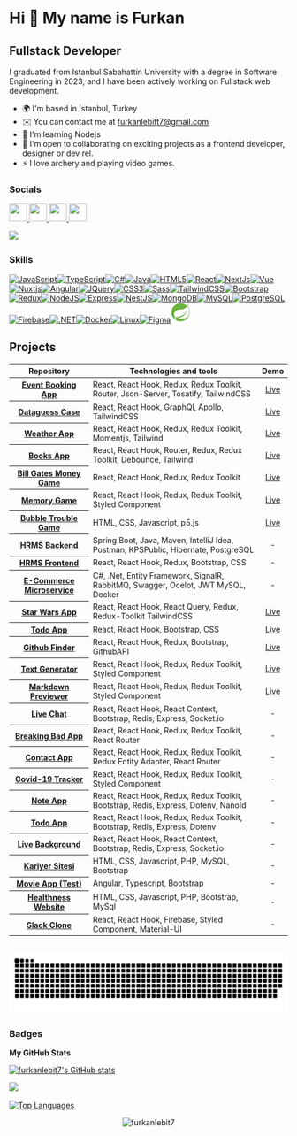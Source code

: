 # Hi 👋 My name is Furkan

## Fullstack Developer

I graduated from Istanbul Sabahattin University with a degree in Software Engineering in 2023, and I have been actively working on Fullstack web development.

- 🌍 I'm based in İstanbul, Turkey
- ✉️ You can contact me at [furkanlebitt7@gmail.com](mailto:furkanlebitt7@gmail.com)
- 🧠 I'm learning Nodejs
- 🤝 I'm open to collaborating on exciting projects as a frontend developer, designer or dev rel.
- ⚡ I love archery and playing video games.

### Socials

<p align="left"> <a href="https://www.github.com/furkanlebit7" target="_blank" rel="noreferrer"> <picture> <source media="(prefers-color-scheme: dark)" srcset="https://raw.githubusercontent.com/danielcranney/readme-generator/main/public/icons/socials/github-dark.svg" /> <source media="(prefers-color-scheme: light)" srcset="https://raw.githubusercontent.com/danielcranney/readme-generator/main/public/icons/socials/github.svg" /> <img src="https://raw.githubusercontent.com/danielcranney/readme-generator/main/public/icons/socials/github.svg" width="32" height="32" /> </picture> </a> <a href="http://www.instagram.com/furkanlebit7" target="_blank" rel="noreferrer"> <picture> <source media="(prefers-color-scheme: dark)" srcset="undefined" /> <source media="(prefers-color-scheme: light)" srcset="https://raw.githubusercontent.com/danielcranney/readme-generator/main/public/icons/socials/instagram.svg" /> <img src="https://raw.githubusercontent.com/danielcranney/readme-generator/main/public/icons/socials/instagram.svg" width="32" height="32" /> </picture> </a> <a href="https://www.linkedin.com/in/furkanlebit7" target="_blank" rel="noreferrer"> <picture> <source media="(prefers-color-scheme: dark)" srcset="https://raw.githubusercontent.com/danielcranney/readme-generator/main/public/icons/socials/linkedin-dark.svg" /> <source media="(prefers-color-scheme: light)" srcset="https://raw.githubusercontent.com/danielcranney/readme-generator/main/public/icons/socials/linkedin.svg" /> <img src="https://raw.githubusercontent.com/danielcranney/readme-generator/main/public/icons/socials/linkedin.svg" width="32" height="32" /> </picture> </a> <a href="https://www.stackoverflow.com/users/14985879/furkan-lebit" target="_blank" rel="noreferrer"> <picture> <source media="(prefers-color-scheme: dark)" srcset="undefined" /> <source media="(prefers-color-scheme: light)" srcset="https://raw.githubusercontent.com/danielcranney/readme-generator/main/public/icons/socials/stackoverflow.svg" /> <img src="https://raw.githubusercontent.com/danielcranney/readme-generator/main/public/icons/socials/stackoverflow.svg" width="32" height="32" /> </picture> </a></p>

<a href="https://www.github.com/furkanlebit7" target="_blank" rel="noreferrer"><img
src="https://img.shields.io/github/followers/furkanlebit7?logo=github&style=for-the-badge&color=3382ed&labelColor=1c1917" /></a>

### Skills

<p align="left">
<a href="https://developer.mozilla.org/en-US/docs/Web/JavaScript" target="_blank" rel="noreferrer"><img src="https://raw.githubusercontent.com/danielcranney/readme-generator/main/public/icons/skills/javascript-colored.svg" width="36" height="36" alt="JavaScript" /></a><a href="https://www.typescriptlang.org/" target="_blank" rel="noreferrer"><img src="https://raw.githubusercontent.com/danielcranney/readme-generator/main/public/icons/skills/typescript-colored.svg" width="36" height="36" alt="TypeScript" /></a><a href="https://docs.microsoft.com/en-us/dotnet/csharp/" target="_blank" rel="noreferrer"><img src="https://raw.githubusercontent.com/danielcranney/readme-generator/main/public/icons/skills/csharp-colored.svg" width="36" height="36" alt="C#" /></a><a href="https://www.oracle.com/java/" target="_blank" rel="noreferrer"><img src="https://raw.githubusercontent.com/danielcranney/readme-generator/main/public/icons/skills/java-colored.svg" width="36" height="36" alt="Java" /></a><a href="https://developer.mozilla.org/en-US/docs/Glossary/HTML5" target="_blank" rel="noreferrer"><img src="https://raw.githubusercontent.com/danielcranney/readme-generator/main/public/icons/skills/html5-colored.svg" width="36" height="36" alt="HTML5" /></a><a href="https://reactjs.org/" target="_blank" rel="noreferrer"><img src="https://raw.githubusercontent.com/danielcranney/readme-generator/main/public/icons/skills/react-colored.svg" width="36" height="36" alt="React" /></a><a href="https://nextjs.org/docs" target="_blank" rel="noreferrer"><img src="https://raw.githubusercontent.com/danielcranney/readme-generator/main/public/icons/skills/nextjs-colored.svg" width="36" height="36" alt="NextJs" /></a><a href="https://vuejs.org/" target="_blank" rel="noreferrer"><img src="https://raw.githubusercontent.com/danielcranney/readme-generator/main/public/icons/skills/vuejs-colored.svg" width="36" height="36" alt="Vue" /></a><a href="https://nuxtjs.org/" target="_blank" rel="noreferrer"><img src="https://raw.githubusercontent.com/danielcranney/readme-generator/main/public/icons/skills/nuxtjs-colored.svg" width="36" height="36" alt="Nuxtjs" /></a><a href="https://angular.io/" target="_blank" rel="noreferrer"><img src="https://raw.githubusercontent.com/danielcranney/readme-generator/main/public/icons/skills/angularjs-colored.svg" width="36" height="36" alt="Angular" /></a><a href="https://jquery.com/" target="_blank" rel="noreferrer"><img src="https://raw.githubusercontent.com/danielcranney/readme-generator/main/public/icons/skills/jquery-colored.svg" width="36" height="36" alt="JQuery" /></a><a href="https://www.w3.org/TR/CSS/#css" target="_blank" rel="noreferrer"><img src="https://raw.githubusercontent.com/danielcranney/readme-generator/main/public/icons/skills/css3-colored.svg" width="36" height="36" alt="CSS3" /></a><a href="https://sass-lang.com/" target="_blank" rel="noreferrer"><img src="https://raw.githubusercontent.com/danielcranney/readme-generator/main/public/icons/skills/sass-colored.svg" width="36" height="36" alt="Sass" /></a><a href="https://tailwindcss.com/" target="_blank" rel="noreferrer"><img src="https://raw.githubusercontent.com/danielcranney/readme-generator/main/public/icons/skills/tailwindcss-colored.svg" width="36" height="36" alt="TailwindCSS" /></a><a href="https://getbootstrap.com/" target="_blank" rel="noreferrer"><img src="https://raw.githubusercontent.com/danielcranney/readme-generator/main/public/icons/skills/bootstrap-colored.svg" width="36" height="36" alt="Bootstrap" /></a><a href="https://redux.js.org/" target="_blank" rel="noreferrer"><img src="https://raw.githubusercontent.com/danielcranney/readme-generator/main/public/icons/skills/redux-colored.svg" width="36" height="36" alt="Redux" /></a><a href="https://nodejs.org/en/" target="_blank" rel="noreferrer"><img src="https://raw.githubusercontent.com/danielcranney/readme-generator/main/public/icons/skills/nodejs-colored.svg" width="36" height="36" alt="NodeJS" /></a><a href="https://expressjs.com/" target="_blank" rel="noreferrer"><img src="https://raw.githubusercontent.com/danielcranney/readme-generator/main/public/icons/skills/express-colored.svg" width="36" height="36" alt="Express" /></a><a href="https://docs.nestjs.com/" target="_blank" rel="noreferrer"><img src="https://raw.githubusercontent.com/danielcranney/readme-generator/main/public/icons/skills/nestjs-colored.svg" width="36" height="36" alt="NestJS" /></a><a href="https://www.mongodb.com/" target="_blank" rel="noreferrer"><img src="https://raw.githubusercontent.com/danielcranney/readme-generator/main/public/icons/skills/mongodb-colored.svg" width="36" height="36" alt="MongoDB" /></a><a href="https://www.mysql.com/" target="_blank" rel="noreferrer"><img src="https://raw.githubusercontent.com/danielcranney/readme-generator/main/public/icons/skills/mysql-colored.svg" width="36" height="36" alt="MySQL" /></a><a href="https://www.postgresql.org/" target="_blank" rel="noreferrer"><img src="https://raw.githubusercontent.com/danielcranney/readme-generator/main/public/icons/skills/postgresql-colored.svg" width="36" height="36" alt="PostgreSQL" /></a><a href="https://firebase.google.com/" target="_blank" rel="noreferrer"><img src="https://raw.githubusercontent.com/danielcranney/readme-generator/main/public/icons/skills/firebase-colored.svg" width="36" height="36" alt="Firebase" /></a><a href="https://dotnet.microsoft.com/en-us/" target="_blank" rel="noreferrer"><img src="https://raw.githubusercontent.com/danielcranney/readme-generator/main/public/icons/skills/dot-net-colored.svg" width="36" height="36" alt=".NET" /></a><a href="https://www.docker.com/" target="_blank" rel="noreferrer"><img src="https://raw.githubusercontent.com/danielcranney/readme-generator/main/public/icons/skills/docker-colored.svg" width="36" height="36" alt="Docker" /></a><a href="https://www.linux.org" target="_blank" rel="noreferrer"><img src="https://raw.githubusercontent.com/danielcranney/readme-generator/main/public/icons/skills/linux-colored.svg" width="36" height="36" alt="Linux" /></a><a href="https://www.figma.com/" target="_blank" rel="noreferrer"><img src="https://raw.githubusercontent.com/danielcranney/readme-generator/main/public/icons/skills/figma-colored.svg" width="36" height="36" alt="Figma" /></a><a href="https://www.figma.com/" target="_blank" rel="noreferrer"><img src="https://raw.githubusercontent.com/github/explore/80688e429a7d4ef2fca1e82350fe8e3517d3494d/topics/spring-boot/spring-boot.png?size=48" width="36" height="36" alt="Figma" /></a>
</p>

## Projects

<table class="table">
  <thead>
    <tr>
      <th scope="col">Repository</th>
      <th scope="col">Technologies and tools</th>
      <th scope="col">Demo</th>
    </tr>
  </thead>
  <tbody>
   <tr>
      <th scope="row"><a href="https://github.com/furkanlebit7/Techcareer-Bootcamp/tree/main/event-booking" target="_blank">Event Booking App</a></th>
      <td>React, React Hook, Redux, Redux Toolkit, Router, Json-Server, Tosatify, TailwindCSS</td>
      <td align="center"><a href="https://furkanlebit7-event-booking.netlify.app/" target="_blank">Live</a></td>
    </tr>
    <tr>
      <th scope="row"><a href="https://github.com/furkanlebit7/Dataguess-Case" target="_blank">Dataguess Case</a></th>
      <td>React, React Hook, GraphQl, Apollo, TailwindCSS </td>
      <td align="center"><a href="https://furkanlebit7-dataguess-case.netlify.app/" target="_blank">Live</a></td>
    </tr>
   <tr>
      <th scope="row"><a href="https://github.com/furkanlebit7/kodluyoruzilkrepo/tree/main/REDUX/weather-app" target="_blank">Weather App</a></th>
      <td>React, React Hook, Redux, Redux Toolkit, Momentjs, Tailwind</td>
     <td align="center"><a href="https://furkanlebit7-weatherapp.netlify.app/" target="_blank">Live</a></td>
    </tr>
   <tr>
      <th scope="row"><a href="https://github.com/furkanlebit7/Book-App" target="_blank">Books App</a></th>
      <td>React, React Hook, Router, Redux, Redux Toolkit, Debounce, Tailwind</td>
     <td align="center"><a href="https://furkanlebit7-book-app.netlify.app/" target="_blank">Live</a></td>
    </tr>
    <tr>
      <th scope="row"><a href="https://github.com/furkanlebit7/kodluyoruzilkrepo/tree/main/REDUX/bilgates-app" target="_blank">Bill Gates Money Game</a></th>
      <td>React, React Hook, Redux, Redux Toolkit</td>
     <td align="center"><a href="https://furkanlebit7-billgatesapp.netlify.app/" target="_blank">Live</a></td>
    </tr>
    <tr>
      <th scope="row"><a href="https://github.com/furkanlebit7/kodluyoruzilkrepo/tree/main/REDUX/suffergame" target="_blank">Memory Game</a></th>
      <td>React, React Hook, Redux, Redux Toolkit, Styled Component</td>
      <td align="center"><a href="https://furkanlebit7-memorygame.netlify.app/" target="_blank">Live</a></td>
    </tr>
    <tr>
      <th scope="row"><a href="https://github.com/furkanlebit7/Bubble-Trouble-Game" target="_blank">Bubble Trouble Game </a></th>
      <td>HTML, CSS, Javascript, p5.js</td>
      <td align="center"><a href="https://furkanlebit7-bubble-trouble-game.netlify.app" target="_blank">Live</a></td>
    </tr>
     <tr>
      <th scope="row"><a href="https://github.com/furkanlebit7/HRMS_Back-End" target="_blank">HRMS Backend</a></th>
      <td>Spring Boot, Java, Maven, IntelliJ Idea, Postman, KPSPublic, Hibernate, PostgreSQL</td>
      <td align="center">-</td>
    </tr>
    <tr>
      <th scope="row"><a href="https://github.com/furkanlebit7/HRMS_Front-End" target="_blank">HRMS Frontend</a></th>
      <td>React, React Hook, Redux, Bootstrap, CSS </td>
      <td align="center">-</td>
    </tr>
    <tr>
      <th scope="row"><a href="https://github.com/furkanlebit7/E-Commerce-Microservice" target="_blank">E-Commerce Microservice </a></th>
      <td>C#, .Net, Entity Framework, SignalR, RabbitMQ, Swagger, Ocelot, JWT MySQL, Docker </td>
      <td align="center">-</td>
    </tr>
    <tr>
      <th scope="row"><a href="https://github.com/furkanlebit7/FMSS-Final-Case-for-Patika" target="_blank">Star Wars App</a></th>
      <td>React, React Hook, React Query, Redux, Redux-Toolkit TailwindCSS</td>
      <td align="center"><a href="https://furkanlebiti7-starwars.netlify.app/" target="_blank">Live</a></td>
    </tr>
    <tr>
      <th scope="row"><a href="https://github.com/furkanlebit7/kodluyoruzilkrepo/tree/main/REACT/reactodev2todoapp" target="_blank">Todo App</a></th>
      <td>React, React Hook, Bootstrap, CSS</td>
      <td align="center"><a href="https://furkanlebit7-todo-app.netlify.app/" target="_blank">Live</a></td>
    </tr>
    <tr>
      <th scope="row"><a href="https://github.com/furkanlebit7/Github-Finder" target="_blank">Github Finder</a></th>
      <td>React, React Hook, Redux, Bootstrap, GithubAPI</td>
      <td align="center"><a href="https://furkanlebit7-github-finder.netlify.app/" target="_blank">Live</a></td>
    </tr>
     <tr>
      <th scope="row"><a href="https://github.com/furkanlebit7/kodluyoruzilkrepo/tree/main/REDUX/text-generator" target="_blank">Text Generator</a></th>
      <td>React, React Hook, Redux, Redux Toolkit, Styled Component</td>
      <td align="center"><a href="https://furkanlebit7-textgeneratorapp.netlify.app/" target="_blank">Live</a></td>
    </tr>
    <tr>
      <th scope="row"><a href="https://github.com/furkanlebit7/kodluyoruzilkrepo/tree/main/REDUX/markdown-preiwer" target="_blank">Markdown Previewer</a></th>
      <td>React, React Hook, Redux, Redux Toolkit, Styled Component</td>
      <td align="center"><a href="https://furkanlebit7-markdownpreviewer.netlify.app/" target="_blank">Live</a></td>
    </tr>
    <tr>
      <th scope="row"><a href="https://github.com/furkanlebit7/kodluyoruzilkrepo/tree/main/REACT/livechat" target="_blank">Live Chat</a></th>
      <td>React, React Hook, React Context, Bootstrap, Redis, Express, Socket.io</td>
      <td align="center">-</td>
    </tr> 
   <tr>
      <th scope="row"><a href="https://github.com/furkanlebit7/kodluyoruzilkrepo/tree/main/REDUX/breaking-bad-app" target="_blank">Breaking Bad App</a></th>
      <td>React, React Hook, Redux, Redux Toolkit, React Router</td>
     <td align="center">-</td>
    </tr>
    <tr>
      <th scope="row"><a href="https://github.com/furkanlebit7/kodluyoruzilkrepo/tree/main/REDUX/contact-app" target="_blank">Contact App</a></th>
      <td>React, React Hook, Redux, Redux Toolkit, Redux Entity Adapter, React Router</td>
      <td align="center">-</td>
    </tr>
   <tr>
      <th scope="row"><a href="https://github.com/furkanlebit7/kodluyoruzilkrepo/tree/main/REDUX/covid19-tracker" target="_blank">Covid-19 Tracker</a></th>
      <td>React, React Hook, Redux, Redux Toolkit, Styled Component</td>
      <td align="center">-</td>
    </tr>
    <tr>
      <th scope="row"><a href="https://github.com/furkanlebit7/kodluyoruzilkrepo/tree/main/REDUX/note-app" target="_blank">Note App</a></th>
      <td>React, React Hook, Redux, Redux Toolkit, Bootstrap, Redis, Express, Dotenv, NanoId</td>
      <td align="center">-</td>
    </tr>
   <tr>
      <th scope="row"><a href="https://github.com/furkanlebit7/kodluyoruzilkrepo/tree/main/REDUX/todo-app" target="_blank">Todo App</a></th>
      <td>React, React Hook, Redux, Redux Toolkit, Bootstrap, Redis, Express, Dotenv</td>
      <td align="center">-</td>
    </tr>
   <tr>
      <th scope="row"><a href="https://github.com/furkanlebit7/kodluyoruzilkrepo/tree/main/REACT/livebackground" target="_blank">Live Background</a></th>
      <td>React, React Hook, React Context, Bootstrap, Redis, Express, Socket.io</td>
      <td align="center">-</td>
    </tr>
    <tr>
      <th scope="row"><a href="https://github.com/furkanlebit7/Veri-Taban-Sistemleri-Odev" target="_blank">Kariyer Sitesi</a></th>
      <td>HTML, CSS, Javascript, PHP, MySQL, Bootstrap </td>
      <td align="center">-</td>
    </tr>
    <tr>
      <th scope="row"><a href="https://github.com/furkanlebit7/Angular-denemeProject-movie-app" target="_blank">Movie App (Test)</a></th>
      <td>Angular, Typescript, Bootstrap</td>
      <td align="center">-</td>
    </tr>
    <tr>
      <th scope="row"><a href="https://github.com/furkanlebit7/Healthness-website-Front-End" target="_blank">Healthness Website</a></th>
      <td>HTML, CSS, Javascript, PHP, Bootstrap, MySql</td>
      <td align="center">-</td>
    </tr>
     <tr>
      <th scope="row"><a href="https://github.com/furkanlebit7/Slack-Clone-Challange" target="_blank">Slack Clone</a></th>
      <td>React, React Hook, Firebase, Styled Component, Material-UI</td>
      <td align="center">-</td>
    </tr>
    
  </tbody>
</table>

<br>

<picture>
  <source media="(prefers-color-scheme: dark)" srcset="https://raw.githubusercontent.com/furkanlebit7/furkanlebit7/output/github-contribution-grid-snake-dark.svg">
  <source media="(prefers-color-scheme: light)" srcset="https://raw.githubusercontent.com/furkanlebit7/furkanlebit7/output/github-contribution-grid-snake.svg">
  <img alt="github contribution grid snake animation" src="https://raw.githubusercontent.com/furkanlebit7/furkanlebit7/output/github-contribution-grid-snake.svg">
</picture>

### Badges

<b>My GitHub Stats</b>

<a href="http://www.github.com/furkanlebit7"><img src="https://github-readme-stats.vercel.app/api?username=furkanlebit7&show_icons=true&hide=&count_private=true&title_color=3382ed&text_color=ffffff&icon_color=3382ed&bg_color=1c1917&hide_border=true&show_icons=true" alt="furkanlebit7's GitHub stats" /></a>

<a href="http://www.github.com/furkanlebit7"><img src="https://github-readme-streak-stats.herokuapp.com/?user=furkanlebit7&stroke=ffffff&background=1c1917&ring=3382ed&fire=3382ed&currStreakNum=ffffff&currStreakLabel=3382ed&sideNums=ffffff&sideLabels=ffffff&dates=ffffff&hide_border=true" /></a>

<a href="https://github.com/furkanlebit7" align="left"><img src="https://github-readme-stats.vercel.app/api/top-langs/?username=furkanlebit7&langs_count=10&title_color=3382ed&text_color=ffffff&icon_color=3382ed&bg_color=1c1917&hide_border=true&locale=en&custom_title=Top%20%Languages" alt="Top Languages" /></a>

<p align="center"> <img src="https://komarev.com/ghpvc/?username=furkanlebit7&label=Profile%20views&color=0e75b6&style=flat" alt="furkanlebit7" /></p>
